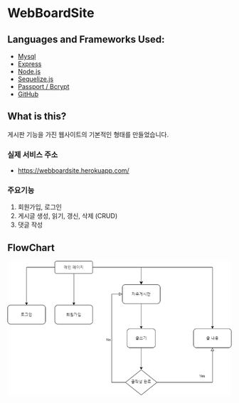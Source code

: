 # WebBoardSite

## Languages and Frameworks Used:

- [Mysql](https://www.mysql.com/)
- [Express](https://expressjs.com/)
- [Node.js](https://nodejs.org/en/)
- [Sequelize.js](https://sequelize.org/)
- [Passport / Bcrypt](https://www.npmjs.com/package/passport)
- [GitHub](https://github.com/)

## What is this?

게시판 기능을 가진 웹사이트의 기본적인 형태를 만들었습니다.

### 실제 서비스 주소

- https://webboardsite.herokuapp.com/

### 주요기능

1.  회원가입, 로그인
2.  게시글 생성, 읽기, 갱신, 삭제 (CRUD)
3.  댓글 작성

## FlowChart

![FlowChart](/githubImage/WebBoardSite.png)
